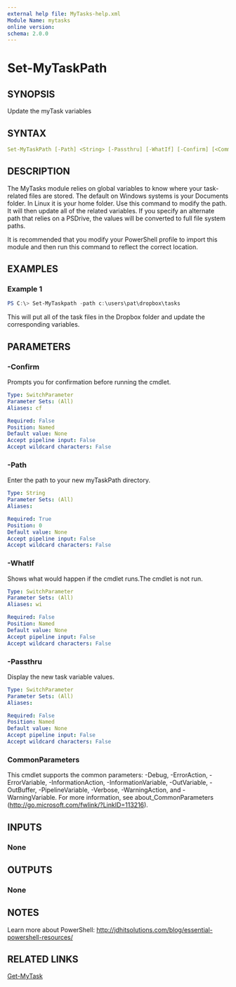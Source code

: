 ```yaml
---
external help file: MyTasks-help.xml
Module Name: mytasks
online version:
schema: 2.0.0
---
```


# Set-MyTaskPath

## SYNOPSIS

Update the myTask variables

## SYNTAX

```yaml
Set-MyTaskPath [-Path] <String> [-Passthru] [-WhatIf] [-Confirm] [<CommonParameters>]
```

## DESCRIPTION

The MyTasks module relies on global variables to know where your task-related files are stored. The default on Windows systems is your Documents folder. In Linux it is your home folder. Use this command to modify the path. It will then update all of the related variables. If you specify an alternate path that relies on a PSDrive, the values will be converted to full file system paths.

It is recommended that you modify your PowerShell profile to import this module and then run this command to reflect the correct location.

## EXAMPLES

### Example 1

```powershell
PS C:\> Set-MyTaskpath -path c:\users\pat\dropbox\tasks
```

This will put all of the task files in the Dropbox folder and update the corresponding variables.

## PARAMETERS

### -Confirm

Prompts you for confirmation before running the cmdlet.

```yaml
Type: SwitchParameter
Parameter Sets: (All)
Aliases: cf

Required: False
Position: Named
Default value: None
Accept pipeline input: False
Accept wildcard characters: False
```

### -Path

Enter the path to your new myTaskPath directory.

```yaml
Type: String
Parameter Sets: (All)
Aliases:

Required: True
Position: 0
Default value: None
Accept pipeline input: False
Accept wildcard characters: False
```

### -WhatIf

Shows what would happen if the cmdlet runs.The cmdlet is not run.

```yaml
Type: SwitchParameter
Parameter Sets: (All)
Aliases: wi

Required: False
Position: Named
Default value: None
Accept pipeline input: False
Accept wildcard characters: False
```

### -Passthru

Display the new task variable values.

```yaml
Type: SwitchParameter
Parameter Sets: (All)
Aliases:

Required: False
Position: Named
Default value: None
Accept pipeline input: False
Accept wildcard characters: False
```

### CommonParameters

This cmdlet supports the common parameters: -Debug, -ErrorAction, -ErrorVariable, -InformationAction, -InformationVariable, -OutVariable, -OutBuffer, -PipelineVariable, -Verbose, -WarningAction, and -WarningVariable. For more information, see about_CommonParameters (http://go.microsoft.com/fwlink/?LinkID=113216).

## INPUTS

### None

## OUTPUTS

### None

## NOTES

Learn more about PowerShell: http://jdhitsolutions.com/blog/essential-powershell-resources/

## RELATED LINKS

[Get-MyTask]()